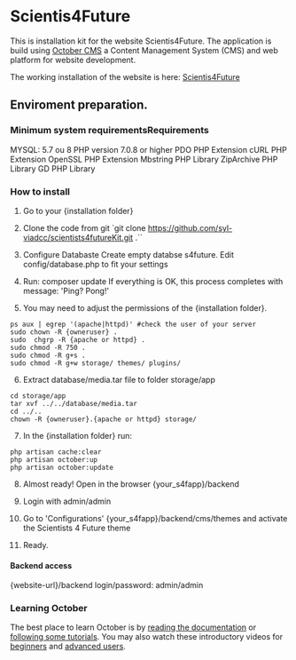 # Scientis4Future 

This is installation kit for the website Scientis4Future. The application is build using 
[October CMS](http://octobercms.com) a Content Management System (CMS) and web platform for website development.

The working installation of the website is here: [Scientis4Future](https://scientists4future.pt/) 

## Enviroment preparation. 
### Minimum system requirementsRequirements
 
MYSQL: 5.7 ou 8
PHP version 7.0.8 or higher
PDO PHP Extension
cURL PHP Extension
OpenSSL PHP Extension
Mbstring PHP Library
ZipArchive PHP Library
GD PHP Library

### How to install 


1. Go to your {installation folder}
2. Clone the code from git `git clone https://github.com/syl-viadcc/scientists4futureKit.git .``
3. Configure Databaste
    Create empty databse s4future. 
    Edit config/database.php to fit your settings
   
4. Run: composer update
    If everything is OK, this process completes with message: 'Ping? Pong!'
    
5. You may need to adjust the permissions of the {installation folder}. 

```
ps aux | egrep '(apache|httpd)' #check the user of your server
sudo chown -R {owneruser} .
sudo  chgrp -R {apache or httpd} .
sudo chmod -R 750 .
sudo chmod -R g+s .
sudo chmod -R g+w storage/ themes/ plugins/
```

6. Extract database/media.tar file to folder storage/app
```
cd storage/app
tar xvf ../../database/media.tar
cd ../..
chown -R {owneruser}.{apache or httpd} storage/ 
```

7. In the {installation folder} run:
```
php artisan cache:clear
php artisan october:up
php artisan october:update
```

8. Almost ready! Open in the browser {your_s4fapp}/backend
9. Login with admin/admin
10. Go to 'Configurations' {your_s4fapp}/backend/cms/themes and activate the Scientists 4 Future theme

11. Ready. 

#### Backend access

{website-url}/backend
login/password: admin/admin

### Learning October

The best place to learn October is by [reading the documentation](https://octobercms.com/docs) or [following some tutorials](https://octobercms.com/support/articles/tutorials).
You may also watch these introductory videos for [beginners](https://vimeo.com/79963873) and [advanced users](https://vimeo.com/172202661).

